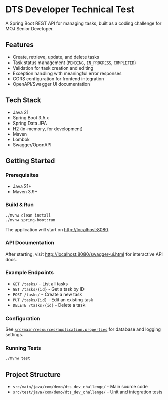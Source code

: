 # DTS Developer Technical Test

A Spring Boot REST API for managing tasks, built as a coding challenge for MOJ Senior Developer.

## Features

- Create, retrieve, update, and delete tasks
- Task status management (`PENDING`, `IN_PROGRESS`, `COMPLETED`)
- Validation for task creation and editing
- Exception handling with meaningful error responses
- CORS configuration for frontend integration
- OpenAPI/Swagger UI documentation

## Tech Stack

- Java 21
- Spring Boot 3.5.x
- Spring Data JPA
- H2 (in-memory, for development)
- Maven
- Lombok
- Swagger/OpenAPI

## Getting Started

### Prerequisites

- Java 21+
- Maven 3.9+

### Build & Run

```sh
./mvnw clean install
./mvnw spring-boot:run
```

The application will start on [http://localhost:8080](http://localhost:8080).

### API Documentation

After starting, visit [http://localhost:8080/swagger-ui.html](http://localhost:8080/swagger-ui.html) for interactive API docs.

### Example Endpoints

- `GET /tasks/` - List all tasks
- `GET /tasks/{id}` - Get a task by ID
- `POST /tasks/` - Create a new task
- `PUT /tasks/{id}` - Edit an existing task
- `DELETE /tasks/{id}` - Delete a task

### Configuration

See [`src/main/resources/application.properties`](src/main/resources/application.properties) for database and logging settings.

### Running Tests

```sh
./mvnw test
```

## Project Structure

- `src/main/java/com/demo/dts_dev_challenge/` - Main source code
- `src/test/java/com/demo/dts_dev_challenge/` - Unit and integration tests
